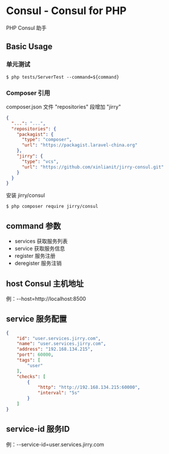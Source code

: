 # Consul - Consul for PHP

PHP Consul 助手

## Basic Usage

### 单元测试
```sybase
$ php tests/ServerTest --command=${command}
```

### Composer 引用
composer.json 文件 "repositories" 段增加 "jirry"
```json
{
  "...": "...",
  "repositories": {
    "packagist": {
      "type": "composer",
      "url": "https://packagist.laravel-china.org"
    },
    "jirry": {
      "type": "vcs",
      "url": "https://github.com/xinlianit/jirry-consul.git"
    }
  }
}
```
安装 jirry/consul
```sybase
$ php composer require jirry/consul
```

## command 参数

- services 获取服务列表
- service 获取服务信息
- register 服务注册
- deregister 服务注销

## host Consul 主机地址
例：--host=http://localhost:8500

## service 服务配置
```json
{
    "id": "user.services.jirry.com",
    "name": "user.services.jirry.com",
    "address": "192.168.134.215",
    "port": 60000,
    "tags": [
        "user"
    ],
    "checks": [
        {
            "http": "http://192.168.134.215:60000",
            "interval": "5s"
        }
    ] 
}
```

## service-id 服务ID
例：--service-id=user.services.jirry.com


